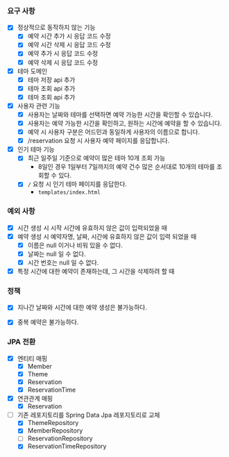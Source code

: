 ### 요구 사항
- [x] 정상적으로 동작하지 않는 기능
    - [x] 예약 시간 추가 시 응답 코드 수정
    - [x] 예약 시간 삭제 시 응답 코드 수정
    - [x] 예약 추가 시 응답 코드 수정
    - [x] 예약 삭제 시 응답 코드 수정
- [x] 테마 도메인
    - [x] 테마 저장 api 추가
    - [x] 테마 조회 api 추가
    - [x] 테마 조회 api 추가
- [x] 사용자 관련 기능
    - [x] 사용자는 날짜와 테마를 선택하면 예약 가능한 시간을 확인할 수 있습니다.
    - [x] 사용자는 예약 가능한 시간을 확인하고, 원하는 시간에 예약을 할 수 있습니다.
    - [x] 예약 시 사용자 구분은 어드민과 동일하게 사용자의 이름으로 합니다.
    - [x] /reservation 요청 시 사용자 예약 페이지를 응답합니다.
- [x] 인기 테마 기능
    - [x] 최근 일주일 기준으로 예약이 많은 테마 10개 조회 가능
        - 8일인 경우 1일부터 7일까지의 예약 건수 많은 순서대로 10개의 테마를 조회할 수 있다.
    - [x] `/` 요청 시 인기 테마 페이지를 응답한다.
        - `templates/index.html`

### 예외 사항
- [x] 시간 생성 시 시작 시간에 유효하지 않은 값이 입력되었을 때
- [x] 예약 생성 시 예약자명, 날짜, 시간에 유효하지 않은 값이 입력 되었을 때
    - [x] 이름은 null 이거나 비워 있을 수 없다.
    - [x] 날짜는 null 일 수 없다.
    - [x] 시간 번호는 null 일 수 없다.
- [x] 특정 시간에 대한 예약이 존재하는데, 그 시간을 삭제하려 할 때

### 정책
- [x] 지나간 날짜와 시간에 대한 예약 생성은 불가능하다.
- [x] 중복 예약은 불가능하다.


### JPA 전환
- [x] 엔티티 매핑
  - [x] Member
  - [x] Theme
  - [x] Reservation
  - [x] ReservationTime
- [x] 연관관계 매핑
  - [x] Reservation
- [ ] 기존 레포지토리를 Spring Data Jpa 레포지토리로 교체
  - [x] ThemeRepository
  - [x] MemberRepository
  - [ ] ReservationRepository
  - [x] ReservationTimeRepository
